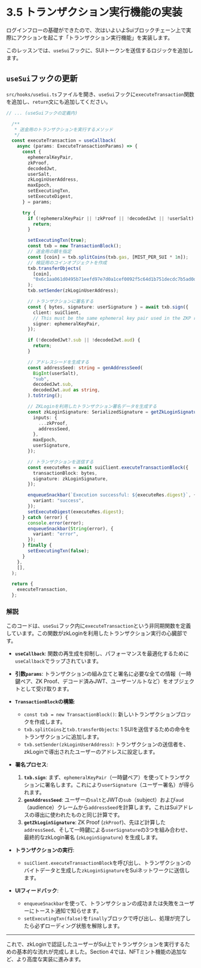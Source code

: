 # 3.5 トランザクション実行機能の実装

ログインフローの基礎ができたので、次はいよいよSuiブロックチェーン上で実際にアクションを起こす「トランザクション実行機能」を実装します。

このレッスンでは、`useSui`フックに、SUIトークンを送信するロジックを追加します。

## `useSui`フックの更新

`src/hooks/useSui.ts`ファイルを開き、`useSui`フックに`executeTransaction`関数を追加し、`return`文にも追加してください。

```typescript
// ... (useSuiフックの定義内)

  /**
   * 送金用のトランザクションを実行するメソッド
   */
  const executeTransaction = useCallback(
    async (params: ExecuteTransactionParams) => {
      const {
        ephemeralKeyPair,
        zkProof,
        decodedJwt,
        userSalt,
        zkLoginUserAddress,
        maxEpoch,
        setExecutingTxn,
        setExecuteDigest,
      } = params;

      try {
        if (!ephemeralKeyPair || !zkProof || !decodedJwt || !userSalt) {
          return;
        }

        setExecutingTxn(true);
        const txb = new TransactionBlock();
        // 送金用の額を指定
        const [coin] = txb.splitCoins(txb.gas, [MIST_PER_SUI * 1n]);
        // 検証用のコインオブジェクトを作成
        txb.transferObjects(
          [coin],
          "0x6c1aa061d0495b71eefd97e7d0a1cef0092f5c64d1b751decdc7b5ad0d039c02",
        );
        txb.setSender(zkLoginUserAddress);

        // トランザクションに署名する
        const { bytes, signature: userSignature } = await txb.sign({
          client: suiClient,
          // This must be the same ephemeral key pair used in the ZKP requests
          signer: ephemeralKeyPair,
        });

        if (!decodedJwt?.sub || !decodedJwt.aud) {
          return;
        }

        // アドレスシードを生成する
        const addressSeed: string = genAddressSeed(
          BigInt(userSalt),
          "sub",
          decodedJwt.sub,
          decodedJwt.aud as string,
        ).toString();

        // ZKLoginを利用したトランザクション署名データを生成する
        const zkLoginSignature: SerializedSignature = getZkLoginSignature({
          inputs: {
            ...zkProof,
            addressSeed,
          },
          maxEpoch,
          userSignature,
        });

        // トランザクションを送信する
        const executeRes = await suiClient.executeTransactionBlock({
          transactionBlock: bytes,
          signature: zkLoginSignature,
        });

        enqueueSnackbar(`Execution successful: ${executeRes.digest}`, {
          variant: "success",
        });
        setExecuteDigest(executeRes.digest);
      } catch (error) {
        console.error(error);
        enqueueSnackbar(String(error), {
          variant: "error",
        });
      } finally {
        setExecutingTxn(false);
      }
    },
    [],
  );

  return {
    executeTransaction,
  };

```

### 解説

このコードは、`useSui`フック内に`executeTransaction`という非同期関数を定義しています。この関数がzkLoginを利用したトランザクション実行の心臓部です。

- **`useCallback`**: 関数の再生成を抑制し、パフォーマンスを最適化するために`useCallback`でラップされています。

- **引数`params`**: トランザクションの組み立てと署名に必要な全ての情報（一時鍵ペア、ZK Proof、デコード済みJWT、ユーザーソルトなど）をオブジェクトとして受け取ります。

- **`TransactionBlock`の構築**:
  - `const txb = new TransactionBlock()`: 新しいトランザクションブロックを作成します。
  - `txb.splitCoins`と`txb.transferObjects`: 1 SUIを送信するための命令をトランザクションに追加します。
  - `txb.setSender(zkLoginUserAddress)`: トランザクションの送信者を、zkLoginで導出されたユーザーのアドレスに設定します。

- **署名プロセス**:
  1.  **`txb.sign`**: まず、`ephemeralKeyPair`（一時鍵ペア）を使ってトランザクションに署名します。これにより`userSignature`（ユーザー署名）が得られます。
  2.  **`genAddressSeed`**: ユーザーの`salt`とJWTの`sub`（subject）および`aud`（audience）クレームから`addressSeed`を計算します。これはSuiアドレスの導出に使われたものと同じ計算です。
  3.  **`getZkLoginSignature`**: ZK Proof (`zkProof`)、先ほど計算した`addressSeed`、そして一時鍵による`userSignature`の3つを組み合わせ、最終的なzkLogin署名 (`zkLoginSignature`) を生成します。

- **トランザクションの実行**:
  - `suiClient.executeTransactionBlock`を呼び出し、トランザクションのバイトデータと生成した`zkLoginSignature`をSuiネットワークに送信します。

- **UIフィードバック**:
  - `enqueueSnackbar`を使って、トランザクションの成功または失敗をユーザーにトースト通知で知らせます。
  - `setExecutingTxn(false)`を`finally`ブロックで呼び出し、処理が完了したら必ずローディング状態を解除します。

---

これで、zkLoginで認証したユーザーがSui上でトランザクションを実行するための基本的な流れが完成しました。Section 4では、NFTミント機能の追加など、より高度な実装に進みます。

